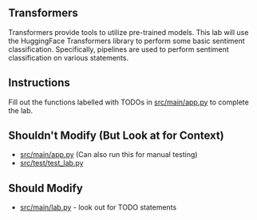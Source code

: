 ## Transformers

Transformers provide tools to utilize pre-trained models. This lab will use the HuggingFace Transformers library to perform some basic sentiment classification. Specifically, pipelines are used to perform sentiment classification on various statements.

## Instructions 
Fill out the functions labelled with TODOs in [src/main/app.py](src/main/app.py) to complete the lab.


## Shouldn't Modify (But Look at for Context)
- [src/main/app.py](src/main/app.py) (Can also run this for manual testing)
- [src/test/test_lab.py](src/test/test_lab.py)

## Should Modify
- [src/main/lab.py](src/main/lab.py) - look out for TODO statements